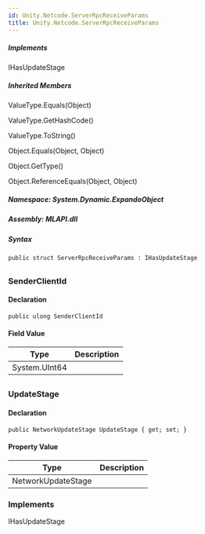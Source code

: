 ```yaml
---  
id: Unity.Netcode.ServerRpcReceiveParams  
title: Unity.Netcode.ServerRpcReceiveParams  
---
```


<div class="markdown level0 summary">

</div>

<div class="markdown level0 conceptual">

</div>

<div classs="implements">

##### Implements

<div>

IHasUpdateStage

</div>

</div>

<div class="inheritedMembers">

##### Inherited Members

<div>

ValueType.Equals(Object)

</div>

<div>

ValueType.GetHashCode()

</div>

<div>

ValueType.ToString()

</div>

<div>

Object.Equals(Object, Object)

</div>

<div>

Object.GetType()

</div>

<div>

Object.ReferenceEquals(Object, Object)

</div>

</div>

##### **Namespace**: System.Dynamic.ExpandoObject

##### **Assembly**: MLAPI.dll

##### Syntax

``` lang-csharp
public struct ServerRpcReceiveParams : IHasUpdateStage
```

## 

### SenderClientId

<div class="markdown level1 summary">

</div>

<div class="markdown level1 conceptual">

</div>

#### Declaration

``` lang-csharp
public ulong SenderClientId
```

#### Field Value

| Type          | Description |
|---------------|-------------|
| System.UInt64 |             |

## 

### UpdateStage

<div class="markdown level1 summary">

</div>

<div class="markdown level1 conceptual">

</div>

#### Declaration

``` lang-csharp
public NetworkUpdateStage UpdateStage { get; set; }
```

#### Property Value

| Type               | Description |
|--------------------|-------------|
| NetworkUpdateStage |             |

### Implements

<div>

IHasUpdateStage

</div>
